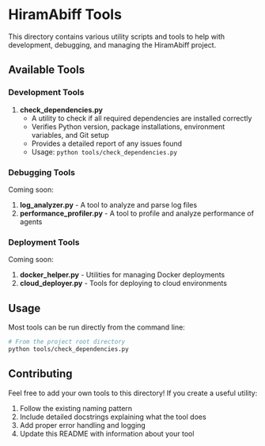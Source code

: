 # HiramAbiff Tools

This directory contains various utility scripts and tools to help with development, debugging, and managing the HiramAbiff project.

## Available Tools

### Development Tools

1. **check_dependencies.py**
   - A utility to check if all required dependencies are installed correctly
   - Verifies Python version, package installations, environment variables, and Git setup
   - Provides a detailed report of any issues found
   - Usage: `python tools/check_dependencies.py`

### Debugging Tools

Coming soon:

1. **log_analyzer.py** - A tool to analyze and parse log files
2. **performance_profiler.py** - A tool to profile and analyze performance of agents

### Deployment Tools

Coming soon:

1. **docker_helper.py** - Utilities for managing Docker deployments
2. **cloud_deployer.py** - Tools for deploying to cloud environments

## Usage

Most tools can be run directly from the command line:

```bash
# From the project root directory
python tools/check_dependencies.py
```

## Contributing

Feel free to add your own tools to this directory! If you create a useful utility:

1. Follow the existing naming pattern
2. Include detailed docstrings explaining what the tool does
3. Add proper error handling and logging
4. Update this README with information about your tool 